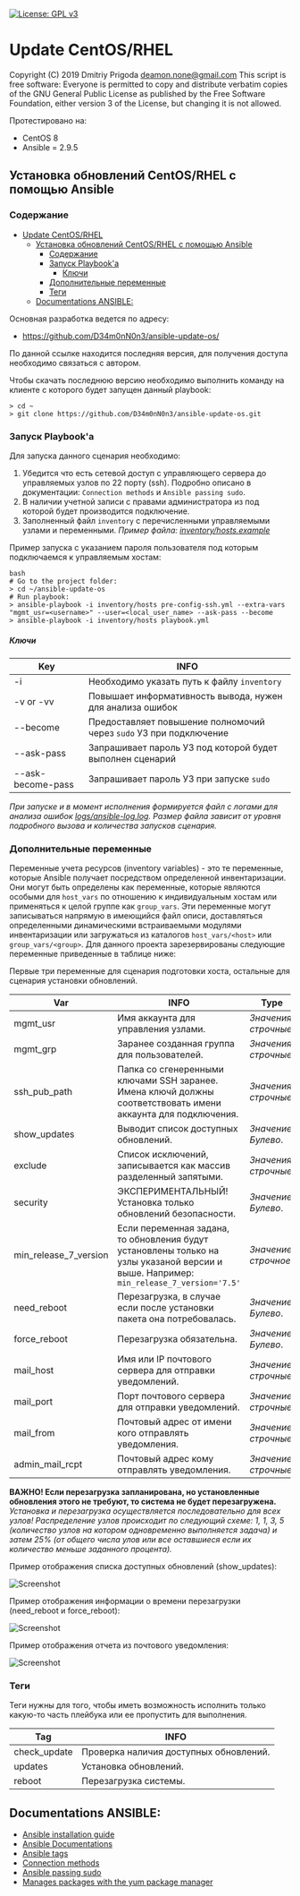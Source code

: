 [![License: GPL v3](https://img.shields.io/badge/License-GPLv3-blue.svg)](https://www.gnu.org/licenses/gpl-3.0)

# Update CentOS/RHEL

Copyright (C) 2019 Dmitriy Prigoda <deamon.none@gmail.com> 
This script is free software: Everyone is permitted to copy and distribute verbatim copies of 
the GNU General Public License as published by the Free Software Foundation, either version 3
of the License, but changing it is not allowed.

  Протестировано на:
- CentOS 8 
- Ansible = 2.9.5

Установка обновлений CentOS/RHEL с помощью Ansible
--------------------------------------------------

### Содержание
- [Update CentOS/RHEL](#update-centosrhel)
  - [Установка обновлений CentOS/RHEL с помощью Ansible](#установка-обновлений-centosrhel-с-помощью-ansible)
    - [Содержание](#содержание)
    - [Запуск Playbook'а](#запуск-playbookа)
        - [Ключи](#ключи)
    - [Дополнительные переменные](#дополнительные-переменные)
    - [Теги](#теги)
  - [Documentations ANSIBLE:](#documentations-ansible)

Основная разработка ведется по адресу:

  * https://github.com/D34m0nN0n3/ansible-update-os/

По данной ссылке находится последняя версия, для получения доступа необходимо связаться с автором.

Чтобы скачать последнюю версию необходимо выполнить команду на клиенте с которого будет запущен данный playbook:

```
> cd ~
> git clone https://github.com/D34m0nN0n3/ansible-update-os.git
```
### Запуск Playbook'а
Для запуска данного сценария необходимо:
1. Убедится что есть сетевой доступ с управляющего сервера до управляемых узлов по 22 порту (ssh). Подробно описано в документации: `Connection methods` и `Ansible passing sudo`. 
2. В наличии учетной записи с правами администратора из под которой будет производится подключение.
3. Заполненный файл `inventory` с перечисленными управляемыми узлами и переменными. *Пример файла: [inventory/hosts.example](inventory/hosts.example)*

Пример запуска с указанием пароля пользователя под которым подключаемся к управляемым хостам:
```
bash
# Go to the project folder:
> cd ~/ansible-update-os
# Run playbook:
> ansible-playbook -i inventory/hosts pre-config-ssh.yml --extra-vars "mgmt_usr=<username>" --user=<local_user_name> --ask-pass --become
> ansible-playbook -i inventory/hosts playbook.yml
```
##### Ключи
Key                 |INFO
--------------------|------------------------------------------------------------------
-i                  |Необходимо указать путь к файлу `inventory`
-v or -vv           |Повышает информативность вывода, нужен для анализа ошибок
--become            |Предоставляет повышение полномочий через `sudo` УЗ при подключение
--ask-pass          |Запрашивает пароль УЗ под которой будет выполнен сценарий
--ask-become-pass   |Запрашивает пароль УЗ при запуске `sudo`

*При запуске и в момент исполнения формируется файл с логами для анализа ошибок [logs/ansible-log.log](logs/ansible-log.log). Размер файла зависит от уровня подробного вызова и количества запусков сценария.*

### Дополнительные переменные
Переменные учета ресурсов (inventory variables) - это те переменные, которые Ansible получает посредством определенной инвентаризации. Они могут быть определены как переменные, которые являются особыми для `host_vars` по отношению к индивидуальным хостам или применяться к целой группе как `group_vars`. Эти переменные могут записываться напрямую в имеющийся файл описи, доставляться определенными динамическими встраиваемыми модулями инвентаризации или загружаться из каталогов `host_vars/<host>` или `group_vars/<group>`.
Для данного проекта зарезервированы следующие переменные приведенные в таблице ниже:

Первые три переменные для сценария подготовки хоста, остальные для сценария установки обновлений.

Var                   |INFO                                                                                                                                   |Type                 
----------------------|---------------------------------------------------------------------------------------------------------------------------------------|---------------------
mgmt_usr              |Имя аккаунта для управления узлами.                                                                                                    |*Значения строчные*. 
mgmt_grp              |Заранее созданная группа для пользователей.                                                                                            |*Значения строчные*. 
ssh_pub_path          |Папка со сгенеренными ключами SSH заранее. Имена ключй должны соответствовать имени аккаунта для подключения.                          |*Значения строчные*. 
show_updates          |Выводит список доступных обновлений.                                                                                                   |*Значение Булево*.   
exclude               |Список исключений, записывается как массив разделенный запятыми.                                                                       |*Значения строчные*. 
security              |ЭКСПЕРИМЕНТАЛЬНЫЙ! Установка только обновлений безопасности.                                                                           |*Значение Булево*.   
min_release_7_version |Если переменная задана, то обновления будут установлены только на узлы указаной версии и выше. Например: `min_release_7_version='7.5'` |*Значение строчное*. 
need_reboot           |Перезагрузка, в случае если после установки пакета она потребовалась.                                                                  |*Значение Булево*.   
force_reboot          |Перезагрузка обязательна.                                                                                                              |*Значение Булево*.   
mail_host             |Имя или IP почтового сервера для отправки уведомлений.                                                                                 |*Значение строчные*.   
mail_port             |Порт почтового сервера для отправки уведомлений.                                                                                       |*Значение строчные*.   
mail_from             |Почтовый адрес от имени кого отправлять уведомления.                                                                                   |*Значение строчные*.   
admin_mail_rcpt       |Почтовый адрес кому отправлять уведомления.                                                                                            |*Значение строчные*.   

**ВАЖНО! Если перезагрузка запланирована, но установленные обновления этого не требуют, то система не будет перезагружена.**  
*Установка и перезагрузка осуществляется последовательно для всех узлов! Распределение узлов происходит по следующий схеме: 1, 1, 3, 5 (количество узлов на котором одновременно выполняется задача) и затем 25% (от общего числа улов или все оставшиеся если их количество меньше заданного процента).*

Пример отображения списка доступных обновлений (show_updates):

![Screenshot](images/check-update.PNG)

Пример отображения информации о времени перезагрузки (need_reboot и force_reboot):

![Screenshot](images/reboot-time.PNG)

Пример отображения отчета из почтового уведомления:

![Screenshot](images/report.PNG)

### Теги
Теги нужны для того, чтобы иметь возможность исполнить только какую-то часть плейбука или ее пропустить для выполнения.

Tag           |INFO
--------------|--------------------------------------
check_update  |Проверка наличия доступных обновлений.
updates       |Установка обновлений.
reboot        |Перезагрузка системы.

## Documentations ANSIBLE:
- [Ansible installation guide](https://docs.ansible.com/ansible/latest/installation_guide/intro_installation.html)
- [Ansible Documentations](https://docs.ansible.com/)
- [Ansible tags](https://docs.ansible.com/ansible/latest/user_guide/playbooks_tags.html)
- [Connection methods](https://docs.ansible.com/ansible/latest/user_guide/connection_details.html)
- [Ansible passing sudo](https://8gwifi.org/docs/ansible-sudo-ssh-password.jsp)
- [Manages packages with the yum package manager](https://docs.ansible.com/ansible/latest/modules/yum_module.html)
